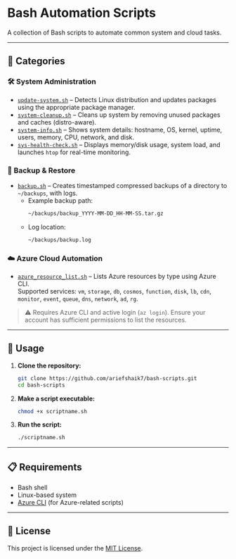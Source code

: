 # Bash Automation Scripts

A collection of Bash scripts to automate common system and cloud tasks.

---

## 📂 Categories

### 🛠️ System Administration
- [`update-system.sh`](./update-system.sh) – Detects Linux distribution and updates packages using the appropriate package manager.
- [`system-cleanup.sh`](./system-cleanup.sh) – Cleans up system by removing unused packages and caches (distro-aware).
- [`system-info.sh`](./system-info.sh) – Shows system details: hostname, OS, kernel, uptime, users, memory, CPU, network, and disk.
- [`sys-health-check.sh`](./sys-health-check.sh) – Displays memory/disk usage, system load, and launches `htop` for real-time monitoring.

### 🔄 Backup & Restore
- [`backup.sh`](./backup.sh) – Creates timestamped compressed backups of a directory to `~/backups`, with logs.
  - Example backup path:
    ```bash
    ~/backups/backup_YYYY-MM-DD_HH-MM-SS.tar.gz
    ```
  - Log location:
    ```bash
    ~/backups/backup.log
    ```

### ☁️ Azure Cloud Automation
- [`azure_resource_list.sh`](./azure_resource_list.sh) – Lists Azure resources by type using Azure CLI.  
  Supported services: `vm`, `storage`, `db`, `cosmos`, `function`, `disk`, `lb`, `cdn`, `monitor`, `event`, `queue`, `dns`, `network`, `ad`, `rg`.

> ⚠️ Requires Azure CLI and active login (`az login`). Ensure your account has sufficient permissions to list the resources.

---

## 🚀 Usage

1. **Clone the repository:**
    ```bash
    git clone https://github.com/ariefshaik7/bash-scripts.git
    cd bash-scripts
    ```

2. **Make a script executable:**
    ```bash
    chmod +x scriptname.sh
    ```

3. **Run the script:**
    ```bash
    ./scriptname.sh
    ```

---

## 📋 Requirements

- Bash shell
- Linux-based system
- [Azure CLI](https://learn.microsoft.com/en-us/cli/azure/install-azure-cli) (for Azure-related scripts)

---

## 📄 License

This project is licensed under the [MIT License](./LICENSE).
